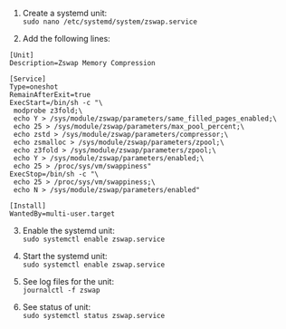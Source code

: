 1. Create a systemd unit:  
`
sudo nano /etc/systemd/system/zswap.service
`

2. Add the following lines:  
```
[Unit]
Description=Zswap Memory Compression

[Service]
Type=oneshot
RemainAfterExit=true
ExecStart=/bin/sh -c "\
 modprobe z3fold;\
 echo Y > /sys/module/zswap/parameters/same_filled_pages_enabled;\
 echo 25 > /sys/module/zswap/parameters/max_pool_percent;\
 echo zstd > /sys/module/zswap/parameters/compressor;\
 echo zsmalloc > /sys/module/zswap/parameters/zpool;\
 echo z3fold > /sys/module/zswap/parameters/zpool;\
 echo Y > /sys/module/zswap/parameters/enabled;\
 echo 25 > /proc/sys/vm/swappiness"
ExecStop=/bin/sh -c "\
 echo 25 > /proc/sys/vm/swappiness;\
 echo N > /sys/module/zswap/parameters/enabled"

[Install]
WantedBy=multi-user.target
```

3. Enable the systemd unit:  
`
sudo systemctl enable zswap.service
`

4. Start the systemd unit:  
`
sudo systemctl enable zswap.service
`

5. See log files for the unit:  
`
journalctl -f zswap
`

6. See status of unit:  
`
sudo systemctl status zswap.service
`
